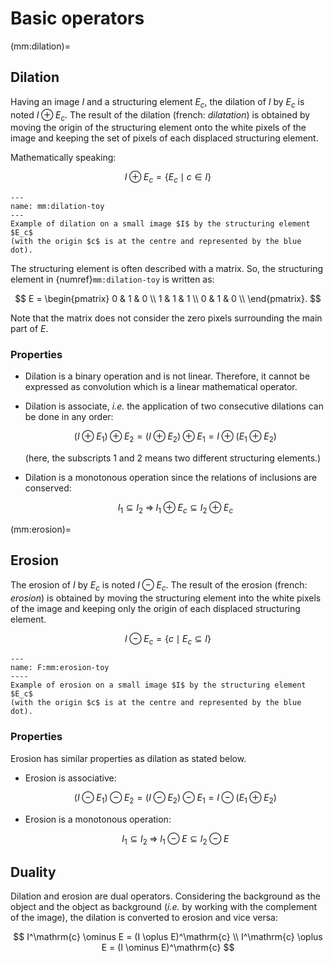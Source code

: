 # Basic operators


(mm:dilation)=
## Dilation

Having an image $I$ and a structuring element $E_c$, the dilation of $I$ by $E_c$ is noted $I \oplus E_c$.
The result of the dilation (french: _dilatation_) is obtained by moving the origin of the structuring element onto the white pixels of the image
and keeping the set of pixels of each displaced structuring element.

Mathematically speaking:

$$
  I \oplus E_c = \{ E_c \mid c \in I \}
$$

```{figure} dilation-toy.svg
---
name: mm:dilation-toy
---
Example of dilation on a small image $I$ by the structuring element $E_c$
(with the origin $c$ is at the centre and represented by the blue dot).
```

The structuring element is often described with a matrix.
So, the structuring element in {numref}`mm:dilation-toy` is written as:

$$
E =
\begin{pmatrix}
0 & 1 & 0 \\
1 & 1 & 1 \\
0 & 1 & 0 \\
\end{pmatrix}.
$$

Note that the matrix does not consider the zero pixels surrounding the main part of $E$.


### Properties

* Dilation is a binary operation and is not linear.
  Therefore, it cannot be expressed as convolution which is a linear mathematical operator.

* Dilation is associate, _i.e._ the application of two consecutive dilations can be done in any order:

  $$
    (I \oplus  E_1 ) \oplus  E_2 = (I \oplus  E_2) \oplus  E_1 = I \oplus  (E_1 \oplus E_2)
  $$
  
  (here, the subscripts 1 and 2 means two different structuring elements.)

* Dilation is a monotonous operation since the relations of inclusions are conserved:

  $$
    I_1 \subseteq I_2  \;\Rightarrow\;  I_1 \oplus E_c \subseteq I_2 \oplus E_c
  $$


(mm:erosion)=
## Erosion

The erosion of $I$ by $E_c$ is noted $I \ominus E_c$.
The result of the erosion (french: _erosion_) is obtained by moving the structuring element into the white pixels of the image
and keeping only the origin of each displaced structuring element.

$$
  I \ominus E_c = \{ c \mid E_c \subseteq I\}
$$

```{figure} erosion-toy.svg
---
name: F:mm:erosion-toy
----
Example of erosion on a small image $I$ by the structuring element $E_c$
(with the origin $c$ is at the centre and represented by the blue dot).
```

### Properties

Erosion has similar properties as dilation as stated below.

* Erosion is associative:

  $$
    (I \ominus E_1 ) \ominus E_2 = (I \ominus E_2) \ominus E_1 = I \ominus (E_1 \oplus E_2)
  $$

* Erosion is a monotonous operation:

  $$
    I_1 \subseteq I_2  \;\Rightarrow\;  I_1 \ominus E \subseteq I_2 \ominus E
  $$


## Duality

Dilation and erosion are dual operators.
Considering the background as the object and the object as background (_i.e._ by working with the complement of the image),
the dilation is converted to erosion and vice versa:

$$
  I^\mathrm{c} \ominus E = (I \oplus E)^\mathrm{c} \\
  I^\mathrm{c} \oplus E = (I \ominus E)^\mathrm{c}
$$